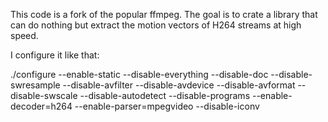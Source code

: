 This code is a fork of the popular ffmpeg. The goal is to crate a library that can do nothing but extract the motion vectors of H264 streams at high speed.

I configure it like that:

 ./configure --enable-static --disable-everything --disable-doc --disable-swresample --disable-avfilter --disable-avdevice --disable-avformat --disable-swscale --disable-autodetect --disable-programs --enable-decoder=h264 --enable-parser=mpegvideo --disable-iconv
